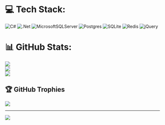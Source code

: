 
# 💻 Tech Stack:
![C#](https://img.shields.io/badge/c%23-%23239120.svg?style=for-the-badge&logo=c-sharp&logoColor=white) ![.Net](https://img.shields.io/badge/.NET-5C2D91?style=for-the-badge&logo=.net&logoColor=white) ![MicrosoftSQLServer](https://img.shields.io/badge/Microsoft%20SQL%20Sever-CC2927?style=for-the-badge&logo=microsoft%20sql%20server&logoColor=white) ![Postgres](https://img.shields.io/badge/postgres-%23316192.svg?style=for-the-badge&logo=postgresql&logoColor=white) ![SQLite](https://img.shields.io/badge/sqlite-%2307405e.svg?style=for-the-badge&logo=sqlite&logoColor=white) ![Redis](https://img.shields.io/badge/redis-%23DD0031.svg?style=for-the-badge&logo=redis&logoColor=white) ![jQuery](https://img.shields.io/badge/jquery-%230769AD.svg?style=for-the-badge&logo=jquery&logoColor=white)
# 📊 GitHub Stats:
![](https://github-readme-stats.vercel.app/api?username=mguler1&theme=blue-green&hide_border=true&include_all_commits=true&count_private=false)<br/>
![](https://github-readme-streak-stats.herokuapp.com/?user=mguler1&theme=blue-green&hide_border=true)<br/>
![](https://github-readme-stats.vercel.app/api/top-langs/?username=mguler1&theme=blue-green&hide_border=true&include_all_commits=true&count_private=false&layout=compact)

## 🏆 GitHub Trophies
![](https://github-profile-trophy.vercel.app/?username=mguler1&theme=radical&no-frame=false&no-bg=true&margin-w=4)

---
[![](https://visitcount.itsvg.in/api?id=mguler1&icon=0&color=0)](https://visitcount.itsvg.in)

<!-- Proudly created with GPRM ( https://gprm.itsvg.in ) -->
